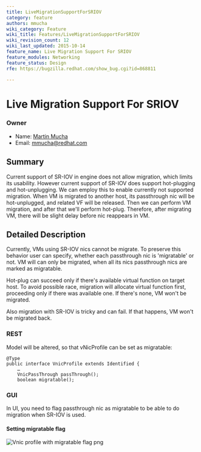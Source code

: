 ```yaml
---
title: LiveMigrationSupportForSRIOV
category: feature
authors: mmucha
wiki_category: Feature
wiki_title: Features/LiveMigrationSupportForSRIOV
wiki_revision_count: 12
wiki_last_updated: 2015-10-14
feature_name: Live Migration Support For SRIOV
feature_modules: Networking
feature_status: Design
rfe: https://bugzilla.redhat.com/show_bug.cgi?id=868811

---
```



# Live Migration Support For SRIOV

### Owner

*   Name: [ Martin Mucha](User:mmucha)
*   Email: mmucha@redhat.com

## Summary
Current support of SR-IOV in engine does not allow migration, which
limits its usability. However current support of SR-IOV does support 
hot-plugging and hot-unplugging. We can employ this to enable currently 
not supported migration. When VM is migrated to another host, its
passthrough nic will be hot-unplugged, and related VF will be released.
Then we can perform VM migration, and after that we'll perform hot-plug.
Therefore, after migrating VM, there will be slight delay before nic 
reappears in VM. 

## Detailed Description

Currently, VMs using SR-IOV nics cannot be migrate. To preserve this 
behavior user can specify, whether each passthrough nic is 'migratable' 
or not. VM will can only be migrated, when all its nics passthrough 
nics are marked as migratable. 

Hot-plug can succeed only if there's available virtual function on 
target host. To avoid possible race, migration will allocate virtual 
function first, proceeding only if there was available one. 
If there's none, VM won't be migrated.

Also migration with SR-IOV is tricky and can fail. If that happens,
VM won't be migrated back. 

### REST

Model will be altered, so that vNicProfile can be set as migratable:
```
@Type
public interface VnicProfile extends Identified {
    …
    VnicPassThrough passThrough();
    boolean migratable();
```

### GUI

In UI, you need to flag passthrough nic as migratable to be able to do
migration when SR-IOV is used.

#### Setting migratable flag
![Vnic profile with migratable flag png](vnicProfileWithMigratableFlag.png "Vnic profile with migratable flag png")

